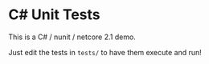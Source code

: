 # C# Unit Tests

This is a C# / nunit / netcore 2.1 demo.

Just edit the tests in `tests/` to have them execute and run!
